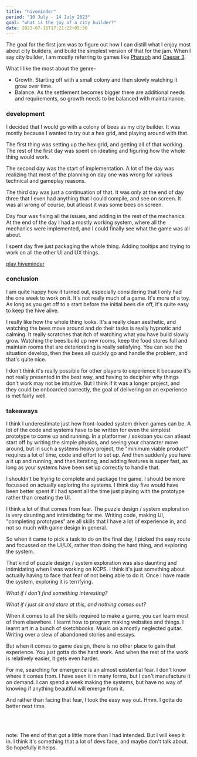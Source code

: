 ```yaml
---
title: "hiveminder"
period: "10 July - 14 July 2023"
goal: "what is the joy of a city builder?"
date: 2023-07-16T17:21:22+05:30
---
```


The goal for the first jam was to figure out how I can distill what I enjoy most about
city builders, and build the simplest version of that for the jam. When I say city builder,
I am mostly referring to games like [Pharaoh](https://store.steampowered.com/app/1351080/Pharaoh_A_New_Era/) and [Caesar 3](https://store.steampowered.com/app/517790/Caesar_3/).

What I like the most about the genre-
- Growth. Starting off with a small colony and then slowly watching it grow over time.
- Balance. As the settlement becomes bigger there are additional needs and requirements, so growth
needs to be balanced with maintainance.

### development

I decided that I would go with a colony of bees as my city builder. It was mostly because I
wanted to try out a hex grid, and playing around with that.

The first thing was setting up the hex grid, and getting all of that working. The rest of the
first day was spent on ideating and figuring how the whole thing would work.

The second day was the start of implementation. A lot of the day was realizing that most of the
planning on day one was wrong for various technical and gameplay reasons.

The third day was just a continuation of that. It was only at the end of day three that I even
had anything that I could compile, and see on screen. It was all wrong of course, but atleast it
was some bees on screen.

Day four was fixing all the issues, and adding in the rest of the mechanics.  At the
end of the day I had a mostly working system, where all the mechanics were implemented, and I
could finally see what the game was all about.

I spent day five just packaging the whole thing. Adding tooltips and trying to work on all the
other UI and UX things.

[play hiveminder](https://chapliboy.itch.io/hiveminder?secret=Fjx5iHuzia3TMHdVwpeJJmIhOk)

### conclusion

I am quite happy how it turned out, especially considering that I only had the one week to work
on it. It's not really much of a game. It's more of a toy. As long as you get off to a start before
the initial bees die off, it's quite easy to keep the hive alive.

I really like how the whole thing looks. It's a really clean aesthetic, and watching the bees move
around and do their tasks is really hypnotic and calming. It really scratches that itch of watching
what you have build slowly grow. Watching the bees build up new rooms, keep the food stores full and
maintain rooms that are deteriorating is really satisfying. You can see the situation develop, then
the bees all quickly go and handle the problem, and that's quite nice.

I don't think it's really possible for other players to experience it because it's not really
presented in the best way, and having to decipher why things don't work may not be intuitive. But
I think if it was a longer project, and they could be onboarded correctly, the goal of delivering
on an experience is met fairly well.

### takeaways

I think I underestimate just how front-loaded system driven games can be. A lot of the code and
systems have to be written for even the simplest prototype to come up and running. In a platformer / sokoban
you can atleast start off by writing the simple physics, and seeing your character move around, but
in such a systems heavy project, the "minimum viable product" requires a lot of time, code and
effort to set up.
And then suddenly you have a it up and running, and then iterating, and adding features
is super fast, as long as your systems have been set up correctly to handle that.

I shouldn't be trying to complete and package the game. I should be more focussed
on actually exploring the systems. I think day five would have been better spent if I had spent
all the time just playing with the prototype rather than creating the UI.

I think a lot of that comes from fear. The puzzle design / system exploration is very daunting and
intimidating for me. Writing code, making UI, "completing prototypes" are all skills that I have a
lot of experience in, and not so much with game design in general.

So when it came to pick a task to do on the final day, I picked the easy route and focussed on the
UI/UX, rather than doing the hard thing, and exploring the system.

That kind of puzzle design / system exploration was also daunting and intimidating when I was working
on KCPS. I think it's just something about actually having to face that fear of not being able to do it.
Once I have made the system, exploring it is terrifying.

_What if I don't find something interesting?_

_What if I just sit and stare at this, and nothing comes out?_

When it comes to all the skills required to make a game, you can learn most of them elsewhere. I
learnt how to program making websites and things. I learnt art in a bunch of sketchbooks. Music
on a mostly neglected guitar. Writing over a slew of abandoned stories and essays.

But when it comes to game design, there is no other place to gain that experience. You just gotta
do the hard work. And when the rest of the work is relatively easier, it gets even harder.

For me, searching for emergence is an almost existential fear. I don't know where it comes from.
I have seen it in many forms, but I can't manufacture it on demand. I can spend a week making
the systems, but have no way of knowing if anything beautiful will emerge from it.

And rather than facing that fear, I took the easy way out. Hmm. I gotta do better next time.

<br><br>
<div class="note">
note: The end of that got a little more than I had intended. But I will keep it in.
I think it's something that a lot of devs face, and maybe don't talk about. So hopefully it helps.
</div>
